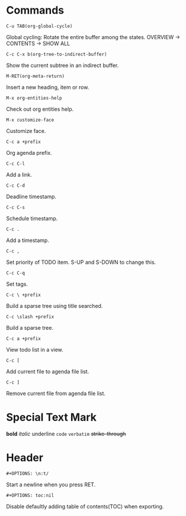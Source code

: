 

# Commands

`C-u TAB(org-global-cycle)`

Global cycling: Rotate the entire buffer among the states.
OVERVIEW -> CONTENTS -> SHOW ALL

`C-c C-x b(org-tree-to-indirect-buffer)`

Show the current subtree in an indirect buffer.

`M-RET(org-meta-return)`

Insert a new heading, item or row.

`M-x org-entities-help`

Check out org entities help.

`M-x customize-face`

Customize face.

`C-c a +prefix`

Org agenda prefix.

`C-c C-l`

Add a link.

`C-c C-d`

Deadline timestamp.

`C-c C-s`

Schedule timestamp.

`C-c .`

Add a timestamp.

`C-c ,`

Set priority of TODO item. S-UP and S-DOWN to change this.

`C-c C-q`

Set tags.

`C-c \ +prefix`

Build a sparse tree using title searched.

`C-c \slash +prefix`

Build a sparse tree.

`C-c a +prefix`

View todo list in a view.

`C-c [`

Add current file to agenda file list.

`C-c ]`

Remove current file from agenda file list.


# Special Text Mark

**bold**
*italic*
<span class="underline">underline</span>
`code`
`verbatim`
<del>strike-through</del>


# Header

`#+OPTIONS: \n:t/`

Start a newline when you press RET.

`#+OPTIONS: toc:nil`

Disable defaultly adding table of contents(TOC) when exporting.
